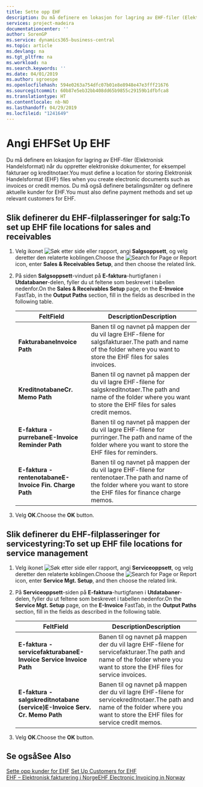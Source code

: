```yaml
---
title: Sette opp EHF
description: Du må definere en lokasjon for lagring av EHF-filer (Elektronisk Handelsformat) når du oppretter elektroniske dokumenter, for eksempel fakturaer og kreditnotaer. Du må også definere betalingsmåter og definere aktuelle kunder for EHF.
services: project-madeira
documentationcenter: ''
author: SorenGP
ms.service: dynamics365-business-central
ms.topic: article
ms.devlang: na
ms.tgt_pltfrm: na
ms.workload: na
ms.search.keywords: ''
ms.date: 04/01/2019
ms.author: sgroespe
ms.openlocfilehash: 594e0263a754dfc07b01e8e8948e47e3fff21676
ms.sourcegitcommit: 60b87e5eb32bb408dd65b9855c29159b1dfbfca8
ms.translationtype: HT
ms.contentlocale: nb-NO
ms.lasthandoff: 04/29/2019
ms.locfileid: "1241649"
---
```

# <a name="set-up-ehf"></a><span data-ttu-id="f3bac-104">Angi EHF</span><span class="sxs-lookup"><span data-stu-id="f3bac-104">Set Up EHF</span></span>
<span data-ttu-id="f3bac-105">Du må definere en lokasjon for lagring av EHF-filer (Elektronisk Handelsformat) når du oppretter elektroniske dokumenter, for eksempel fakturaer og kreditnotaer.</span><span class="sxs-lookup"><span data-stu-id="f3bac-105">You must define a location for storing Elektronisk Handelsformat (EHF) files when you create electronic documents such as invoices or credit memos.</span></span> <span data-ttu-id="f3bac-106">Du må også definere betalingsmåter og definere aktuelle kunder for EHF.</span><span class="sxs-lookup"><span data-stu-id="f3bac-106">You must also define payment methods and set up relevant customers for EHF.</span></span>  

## <a name="to-set-up-ehf-file-locations-for-sales-and-receivables"></a><span data-ttu-id="f3bac-107">Slik definerer du EHF-filplasseringer for salg:</span><span class="sxs-lookup"><span data-stu-id="f3bac-107">To set up EHF file locations for sales and receivables</span></span>  

1.  <span data-ttu-id="f3bac-108">Velg ikonet ![Søk etter side eller rapport](../../media/ui-search/search_small.png "Søk etter side eller rapport"), angi **Salgsoppsett**, og velg deretter den relaterte koblingen.</span><span class="sxs-lookup"><span data-stu-id="f3bac-108">Choose the ![Search for Page or Report](../../media/ui-search/search_small.png "Search for Page or Report icon") icon, enter **Sales & Receivables Setup**, and then choose the related link.</span></span>  
2.  <span data-ttu-id="f3bac-109">På siden **Salgsoppsett**-vinduet på **E-faktura**-hurtigfanen i **Utdatabaner**-delen, fyller du ut feltene som beskrevet i tabellen nedenfor.</span><span class="sxs-lookup"><span data-stu-id="f3bac-109">On the **Sales & Receivables Setup** page, on the **E-Invoice** FastTab, in the **Output Paths** section, fill in the fields as described in the following table.</span></span>  

    |<span data-ttu-id="f3bac-110">Felt</span><span class="sxs-lookup"><span data-stu-id="f3bac-110">Field</span></span>|<span data-ttu-id="f3bac-111">Description</span><span class="sxs-lookup"><span data-stu-id="f3bac-111">Description</span></span>|  
    |---------------------------------|---------------------------------------|  
    |<span data-ttu-id="f3bac-112">**Fakturabane**</span><span class="sxs-lookup"><span data-stu-id="f3bac-112">**Invoice Path**</span></span>|<span data-ttu-id="f3bac-113">Banen til og navnet på mappen der du vil lagre EHF-filene for salgsfakturaer.</span><span class="sxs-lookup"><span data-stu-id="f3bac-113">The path and name of the folder where you want to store the EHF files for sales invoices.</span></span>|  
    |<span data-ttu-id="f3bac-114">**Kreditnotabane**</span><span class="sxs-lookup"><span data-stu-id="f3bac-114">**Cr. Memo Path**</span></span>|<span data-ttu-id="f3bac-115">Banen til og navnet på mappen der du vil lagre EHF-filene for salgskreditnotaer.</span><span class="sxs-lookup"><span data-stu-id="f3bac-115">The path and name of the folder where you want to store the EHF files for sales credit memos.</span></span>|  
    |<span data-ttu-id="f3bac-116">**E-faktura - purrebane**</span><span class="sxs-lookup"><span data-stu-id="f3bac-116">**E-Invoice Reminder Path**</span></span>|<span data-ttu-id="f3bac-117">Banen til og navnet på mappen der du vil lagre EHF-filene for purringer.</span><span class="sxs-lookup"><span data-stu-id="f3bac-117">The path and name of the folder where you want to store the EHF files for reminders.</span></span>|  
    |<span data-ttu-id="f3bac-118">**E-faktura - rentenotabane**</span><span class="sxs-lookup"><span data-stu-id="f3bac-118">**E-Invoice Fin. Charge Path**</span></span>|<span data-ttu-id="f3bac-119">Banen til og navnet på mappen der du vil lagre EHF-filene for rentenotaer.</span><span class="sxs-lookup"><span data-stu-id="f3bac-119">The path and name of the folder where you want to store the EHF files for finance charge memos.</span></span>|  

3.  <span data-ttu-id="f3bac-120">Velg **OK**.</span><span class="sxs-lookup"><span data-stu-id="f3bac-120">Choose the **OK** button.</span></span>  

## <a name="to-set-up-ehf-file-locations-for-service-management"></a><span data-ttu-id="f3bac-121">Slik definerer du EHF-filplasseringer for servicestyring:</span><span class="sxs-lookup"><span data-stu-id="f3bac-121">To set up EHF file locations for service management</span></span>  

1.  <span data-ttu-id="f3bac-122">Velg ikonet ![Søk etter side eller rapport](../../media/ui-search/search_small.png "Søk etter side eller rapport"), angi **Serviceoppsett**, og velg deretter den relaterte koblingen.</span><span class="sxs-lookup"><span data-stu-id="f3bac-122">Choose the ![Search for Page or Report](../../media/ui-search/search_small.png "Search for Page or Report icon") icon, enter **Service Mgt. Setup**, and then choose the related link.</span></span>  
2.  <span data-ttu-id="f3bac-123">På **Serviceoppsett**-siden på **E-faktura**-hurtigfanen i **Utdatabaner**-delen, fyller du ut feltene som beskrevet i tabellen nedenfor.</span><span class="sxs-lookup"><span data-stu-id="f3bac-123">On the **Service Mgt. Setup** page, on the **E-Invoice** FastTab, in the **Output Paths** section, fill in the fields as described in the following table.</span></span>  

    |<span data-ttu-id="f3bac-124">Felt</span><span class="sxs-lookup"><span data-stu-id="f3bac-124">Field</span></span>|<span data-ttu-id="f3bac-125">Description</span><span class="sxs-lookup"><span data-stu-id="f3bac-125">Description</span></span>|  
    |---------------------------------|---------------------------------------|  
    |<span data-ttu-id="f3bac-126">**E-faktura - servicefakturabane**</span><span class="sxs-lookup"><span data-stu-id="f3bac-126">**E-Invoice Service Invoice Path**</span></span>|<span data-ttu-id="f3bac-127">Banen til og navnet på mappen der du vil lagre EHF-filene for servicefakturaer.</span><span class="sxs-lookup"><span data-stu-id="f3bac-127">The path and name of the folder where you want to store the EHF files for service invoices.</span></span>|  
    |<span data-ttu-id="f3bac-128">**E-faktura - salgskreditnotabane (service)**</span><span class="sxs-lookup"><span data-stu-id="f3bac-128">**E-Invoice Serv. Cr. Memo Path**</span></span>|<span data-ttu-id="f3bac-129">Banen til og navnet på mappen der du vil lagre EHF-filene for servicekreditnotaer.</span><span class="sxs-lookup"><span data-stu-id="f3bac-129">The path and name of the folder where you want to store the EHF files for service credit memos.</span></span>|  

3.  <span data-ttu-id="f3bac-130">Velg **OK**.</span><span class="sxs-lookup"><span data-stu-id="f3bac-130">Choose the **OK** button.</span></span>  

## <a name="see-also"></a><span data-ttu-id="f3bac-131">Se også</span><span class="sxs-lookup"><span data-stu-id="f3bac-131">See Also</span></span>  
 <span data-ttu-id="f3bac-132">[Sette opp kunder for EHF](how-to-set-up-customers-for-ehf.md) </span><span class="sxs-lookup"><span data-stu-id="f3bac-132">[Set Up Customers for EHF](how-to-set-up-customers-for-ehf.md) </span></span>  
 [<span data-ttu-id="f3bac-133">EHF – Elektronisk fakturering i Norge</span><span class="sxs-lookup"><span data-stu-id="f3bac-133">EHF Electronic Invoicing in Norway</span></span>](ehf-electronic-invoicing-in-norway.md)
